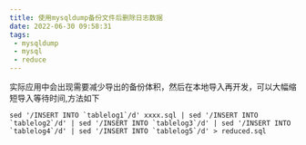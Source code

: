 ```yaml
---
title: 使用mysqldump备份文件后删除日志数据
date: 2022-06-30 09:58:31
tags:
 - mysqldump
 - mysql
 - reduce
---
```

实际应用中会出现需要减少导出的备份体积，然后在本地导入再开发，可以大幅缩短导入等待时间,方法如下
```shell
sed '/INSERT INTO `tablelog1`/d' xxxx.sql | sed '/INSERT INTO `tablelog2`/d' | sed '/INSERT INTO `tablelog3`/d' | sed '/INSERT INTO `tablelog4`/d' | sed '/INSERT INTO `tablelog5`/d' > reduced.sql
```